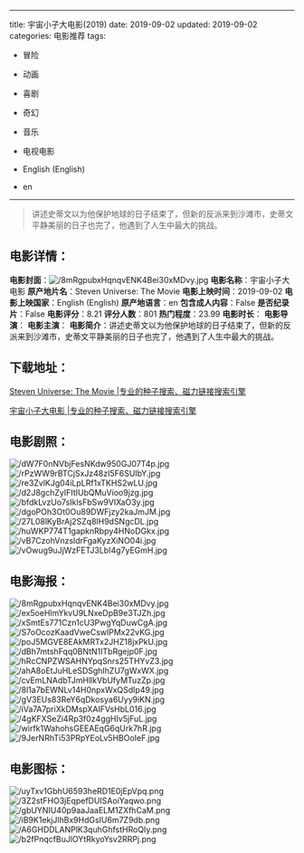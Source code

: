 
---
title: 宇宙小子大电影(2019)
date: 2019-09-02
updated: 2019-09-02
categories: 电影推荐
tags:
- 冒险
- 动画
- 喜剧
- 奇幻
- 音乐
- 电视电影

- English (English)
- en
---


> 讲述史蒂文以为他保护地球的日子结束了，但新的反派来到沙滩市，史蒂文平静美丽的日子也完了，他遇到了人生中最大的挑战。

## **电影详情**：

**电影封面**：<img src="https://image.tmdb.org/t/p/w200/8mRgpubxHqnqvENK4Bei30xMDvy.jpg" alt="/8mRgpubxHqnqvENK4Bei30xMDvy.jpg" title="/8mRgpubxHqnqvENK4Bei30xMDvy.jpg">
**电影名称**：宇宙小子大电影
**原产地片名**：Steven Universe: The Movie
**电影上映时间**：2019-09-02
**电影上映国家**：English (English)
**原产地语言**：en
**包含成人内容**：False
**是否纪录片**：False
**电影评分**：8.21
**评分人数**：801
**热门程度**：23.99
**电影时长**：
**电影导演**：
**电影主演**：
**电影简介**：讲述史蒂文以为他保护地球的日子结束了，但新的反派来到沙滩市，史蒂文平静美丽的日子也完了，他遇到了人生中最大的挑战。

## **下载地址**：
[Steven Universe: The Movie |专业的种子搜索、磁力链接搜索引擎](https://movie.amd794.com:2083/?search=Steven%20Universe%3A%20The%20Movie&ordering=&mode=match_phrase&page_size=10&page=1)

[宇宙小子大电影 |专业的种子搜索、磁力链接搜索引擎](https://movie.amd794.com:2083/?search=%E5%AE%87%E5%AE%99%E5%B0%8F%E5%AD%90%E5%A4%A7%E7%94%B5%E5%BD%B1&ordering=&mode=match_phrase&page_size=10&page=1)
 

## **电影剧照**：
<img src="https://image.tmdb.org/t/p/original/dW7F0nNVbjFesNKdw950GJ07T4p.jpg" alt="/dW7F0nNVbjFesNKdw950GJ07T4p.jpg" title="/dW7F0nNVbjFesNKdw950GJ07T4p.jpg"><img src="https://image.tmdb.org/t/p/original/rPzWW9rBTCjSxJz48zI5F6SUIbY.jpg" alt="/rPzWW9rBTCjSxJz48zI5F6SUIbY.jpg" title="/rPzWW9rBTCjSxJz48zI5F6SUIbY.jpg"><img src="https://image.tmdb.org/t/p/original/re3ZvlKJg04iLpLRf1xTKHS2wLU.jpg" alt="/re3ZvlKJg04iLpLRf1xTKHS2wLU.jpg" title="/re3ZvlKJg04iLpLRf1xTKHS2wLU.jpg"><img src="https://image.tmdb.org/t/p/original/d2J8gchZyIFItIUbQMuVioo9jzg.jpg" alt="/d2J8gchZyIFItIUbQMuVioo9jzg.jpg" title="/d2J8gchZyIFItIUbQMuVioo9jzg.jpg"><img src="https://image.tmdb.org/t/p/original/bfdkLvzUo7sIklsFbSw9VIXaO3y.jpg" alt="/bfdkLvzUo7sIklsFbSw9VIXaO3y.jpg" title="/bfdkLvzUo7sIklsFbSw9VIXaO3y.jpg"><img src="https://image.tmdb.org/t/p/original/dgoPOh3Ot0Ou89DWFjzy2kaJmJM.jpg" alt="/dgoPOh3Ot0Ou89DWFjzy2kaJmJM.jpg" title="/dgoPOh3Ot0Ou89DWFjzy2kaJmJM.jpg"><img src="https://image.tmdb.org/t/p/original/27L08lKyBrAj2SZq8lH9dSNgcDL.jpg" alt="/27L08lKyBrAj2SZq8lH9dSNgcDL.jpg" title="/27L08lKyBrAj2SZq8lH9dSNgcDL.jpg"><img src="https://image.tmdb.org/t/p/original/huWKP774T1gapknRbpy4HNoDGkx.jpg" alt="/huWKP774T1gapknRbpy4HNoDGkx.jpg" title="/huWKP774T1gapknRbpy4HNoDGkx.jpg"><img src="https://image.tmdb.org/t/p/original/vB7CzohVnzsldrFgaKyzXiNO04i.jpg" alt="/vB7CzohVnzsldrFgaKyzXiNO04i.jpg" title="/vB7CzohVnzsldrFgaKyzXiNO04i.jpg"><img src="https://image.tmdb.org/t/p/original/vOwug9uJjWzFETJ3LbI4g7yEGmH.jpg" alt="/vOwug9uJjWzFETJ3LbI4g7yEGmH.jpg" title="/vOwug9uJjWzFETJ3LbI4g7yEGmH.jpg">

## **电影海报**：
<img src="https://image.tmdb.org/t/p/original/8mRgpubxHqnqvENK4Bei30xMDvy.jpg" alt="/8mRgpubxHqnqvENK4Bei30xMDvy.jpg" title="/8mRgpubxHqnqvENK4Bei30xMDvy.jpg"><img src="https://image.tmdb.org/t/p/original/ex5oeHlmYkvU9LNxeDpB9e3TJZh.jpg" alt="/ex5oeHlmYkvU9LNxeDpB9e3TJZh.jpg" title="/ex5oeHlmYkvU9LNxeDpB9e3TJZh.jpg"><img src="https://image.tmdb.org/t/p/original/xSmtEs771Czn1cU3PwgYqDuwCgA.jpg" alt="/xSmtEs771Czn1cU3PwgYqDuwCgA.jpg" title="/xSmtEs771Czn1cU3PwgYqDuwCgA.jpg"><img src="https://image.tmdb.org/t/p/original/S7oOcozKaadVweCswlPMx22vKG.jpg" alt="/S7oOcozKaadVweCswlPMx22vKG.jpg" title="/S7oOcozKaadVweCswlPMx22vKG.jpg"><img src="https://image.tmdb.org/t/p/original/poJ5MGVE8EAkMRTx2JHZ18jxPkU.jpg" alt="/poJ5MGVE8EAkMRTx2JHZ18jxPkU.jpg" title="/poJ5MGVE8EAkMRTx2JHZ18jxPkU.jpg"><img src="https://image.tmdb.org/t/p/original/dBh7mtshFqq0BNtN1ITbRgejp0F.jpg" alt="/dBh7mtshFqq0BNtN1ITbRgejp0F.jpg" title="/dBh7mtshFqq0BNtN1ITbRgejp0F.jpg"><img src="https://image.tmdb.org/t/p/original/hRcCNPZWSAHNYpqSnrs25THYvZ3.jpg" alt="/hRcCNPZWSAHNYpqSnrs25THYvZ3.jpg" title="/hRcCNPZWSAHNYpqSnrs25THYvZ3.jpg"><img src="https://image.tmdb.org/t/p/original/ahA8oEtJuHLeSDSghIhZU7gWxWX.jpg" alt="/ahA8oEtJuHLeSDSghIhZU7gWxWX.jpg" title="/ahA8oEtJuHLeSDSghIhZU7gWxWX.jpg"><img src="https://image.tmdb.org/t/p/original/cvEmLNAdbTJmHllkVbUfyMTuzZp.jpg" alt="/cvEmLNAdbTJmHllkVbUfyMTuzZp.jpg" title="/cvEmLNAdbTJmHllkVbUfyMTuzZp.jpg"><img src="https://image.tmdb.org/t/p/original/8l1a7bEWNLv14H0npxWxQSdIp49.jpg" alt="/8l1a7bEWNLv14H0npxWxQSdIp49.jpg" title="/8l1a7bEWNLv14H0npxWxQSdIp49.jpg"><img src="https://image.tmdb.org/t/p/original/gV3EUs83ReY6qDkosya6Uyy9iKN.jpg" alt="/gV3EUs83ReY6qDkosya6Uyy9iKN.jpg" title="/gV3EUs83ReY6qDkosya6Uyy9iKN.jpg"><img src="https://image.tmdb.org/t/p/original/iVa7A7priXkDMspXAIFVsHbL016.jpg" alt="/iVa7A7priXkDMspXAIFVsHbL016.jpg" title="/iVa7A7priXkDMspXAIFVsHbL016.jpg"><img src="https://image.tmdb.org/t/p/original/4gKFXSeZi4Rp3f0z4ggHIv5jFuL.jpg" alt="/4gKFXSeZi4Rp3f0z4ggHIv5jFuL.jpg" title="/4gKFXSeZi4Rp3f0z4ggHIv5jFuL.jpg"><img src="https://image.tmdb.org/t/p/original/wirfk1WahohsGEEAEqG6qUrk7hR.jpg" alt="/wirfk1WahohsGEEAEqG6qUrk7hR.jpg" title="/wirfk1WahohsGEEAEqG6qUrk7hR.jpg"><img src="https://image.tmdb.org/t/p/original/9JerNRhTi53PRpYEoLv5HBOoIeF.jpg" alt="/9JerNRhTi53PRpYEoLv5HBOoIeF.jpg" title="/9JerNRhTi53PRpYEoLv5HBOoIeF.jpg">

## **电影图标**：
<img src="https://image.tmdb.org/t/p/original/uyTxv1GbhU6593heRD1E0jEpVpq.png" alt="/uyTxv1GbhU6593heRD1E0jEpVpq.png" title="/uyTxv1GbhU6593heRD1E0jEpVpq.png"><img src="https://image.tmdb.org/t/p/original/3Z2stFHO3jEqpefDUISAoiYaqwo.png" alt="/3Z2stFHO3jEqpefDUISAoiYaqwo.png" title="/3Z2stFHO3jEqpefDUISAoiYaqwo.png"><img src="https://image.tmdb.org/t/p/original/gbUYNIU40p9aaJaaELM1ZXfhCaM.png" alt="/gbUYNIU40p9aaJaaELM1ZXfhCaM.png" title="/gbUYNIU40p9aaJaaELM1ZXfhCaM.png"><img src="https://image.tmdb.org/t/p/original/iB9K1ekjJlhBx9HdGsIU6m7Z9db.png" alt="/iB9K1ekjJlhBx9HdGsIU6m7Z9db.png" title="/iB9K1ekjJlhBx9HdGsIU6m7Z9db.png"><img src="https://image.tmdb.org/t/p/original/A6GHDDLANPlK3quhGhfstHRoQIy.png" alt="/A6GHDDLANPlK3quhGhfstHRoQIy.png" title="/A6GHDDLANPlK3quhGhfstHRoQIy.png"><img src="https://image.tmdb.org/t/p/original/b2fPnqcfBuJlOYtRkyoYsv2RRPj.png" alt="/b2fPnqcfBuJlOYtRkyoYsv2RRPj.png" title="/b2fPnqcfBuJlOYtRkyoYsv2RRPj.png">
